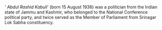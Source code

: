 _' Abdul Rashid Kabuli_' (born 15 August 1936) was a politician from the Indian state of Jammu and Kashmir, who belonged to the National Conference political party, and twice served as the Member of Parliament from Srinagar Lok Sabha constituency.
